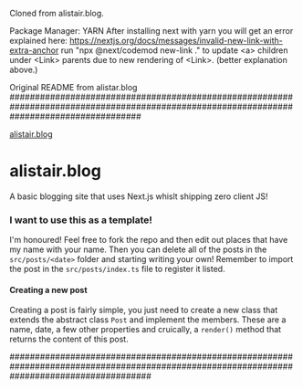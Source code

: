 Cloned from alistair.blog. 

Package Manager: YARN
After installing next with yarn you will get an error explained here: https://nextjs.org/docs/messages/invalid-new-link-with-extra-anchor
run "npx @next/codemod new-link ." to update \<a> children under \<Link> parents due to new rendering of \<Link>. (better explanation above.)



Original README from alistar.blog
##########################################################################################################################################

[alistair.blog](https://alistair.blog)

# alistair.blog

A basic blogging site that uses Next.js whislt shipping zero client JS!

### I want to use this as a template!

I'm honoured! Feel free to fork the repo and then edit out places that have my name with your name. Then you can delete all of the posts in the `src/posts/<date>` folder and starting writing your own! Remember to import the post in the `src/posts/index.ts` file to register it listed.

#### Creating a new post

Creating a post is fairly simple, you just need to create a new class that extends the abstract class `Post` and implement the members. These are a name, date, a few other properties and cruically, a `render()` method that returns the content of this post.



############################################################################################################################################
